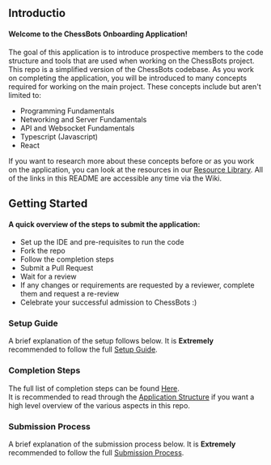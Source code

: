## Introductio
#### Welcome to the ChessBots Onboarding Application!

The goal of this application is to introduce prospective members to the code structure and tools that are used when working on the ChessBots project.
This repo is a simplified version of the ChessBots codebase. As you work on completing the application, you will be introduced to many concepts required for working on the main project.
These concepts include but aren't limited to:
- Programming Fundamentals
- Networking and Server Fundamentals
- API and Websocket Fundamentals
- Typescript (Javascript)
- React

If you want to research more about these concepts before or as you work on the application, you can look at the resources in our [Resource Library](https://github.com/Comet-Robotics/chessbot-onboarding/wiki/Resource-Library).
All of the links in this README are accessible any time via the Wiki.

## Getting Started
#### A quick overview of the steps to submit the application:
- Set up the IDE and pre-requisites to run the code
- Fork the repo
- Follow the completion steps
- Submit a Pull Request
- Wait for a review
- If any changes or requirements are requested by a reviewer, complete them and request a re-review
- Celebrate your successful admission to ChessBots :)

### Setup Guide
A brief explanation of the setup follows below. It is **Extremely** recommended to follow the full [Setup Guide](https://github.com/Comet-Robotics/chessbot-onboarding/wiki/Setup-Guide).  

### Completion Steps
The full list of completion steps can be found [Here](https://github.com/Comet-Robotics/chessbot-onboarding/wiki/Completion-Steps).  
It is recommended to read through the [Application Structure](https://github.com/Comet-Robotics/chessbot-onboarding/wiki/Application-Structure) if you want a high level overview of the various aspects in this repo.  

### Submission Process
A brief explanation of the submission process below. It is **Extremely** recommended to follow the full [Submission Process](https://github.com/Comet-Robotics/chessbot-onboarding/wiki/Submission-Process).  
